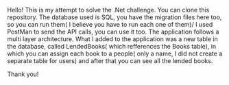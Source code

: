 Hello!
This is my attempt to solve the .Net challenge. You can clone this repository.
The database used is SQL, you have the migration files here too, so you can run them( I believe you have to run each one of them)/
I used PostMan to send the API calls, you can use it too. 
The application follows a multi layer architecture.
What I added to the application was a new table in the database, called LendedBooks( which refferences the Books table), in which you can assign each book to a people( only a name, I did not create a separate table for users) and after that you can see all the lended books.

Thank you!
